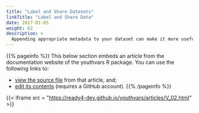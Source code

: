 ```yaml
---
title: "Label and Share Datasets"
linkTitle: "Label and Share Data"
date: 2017-01-05
weight: 62
description: >
  Appending appropriate metadata to your dataset can make it more useful. This tutorial describes how a module from the youthvars R package can help you to label (and if appropriate, to disseminate) a youth mental health dataset so that it can be more readily used by other ready4 modules.
---
```


{{% pageinfo %}}
This below section embeds an article from the documentation website of the youthvars R package. You can use the following links to:

* [view the source file](https://github.com/ready4-dev/youthvars/blob/main/vignettes/V_02.Rmd) from that article, and;
* [edit its contents](https://github.com/ready4-dev/youthvars/edit/main/vignettes/V_02.Rmd) (requires a GitHub account).
{{% /pageinfo %}}

{{< iframe src = "https://ready4-dev.github.io/youthvars/articles/V_02.html" >}}